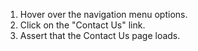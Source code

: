 1. Hover over the navigation menu options.
2. Click on the "Contact Us" link.
3. Assert that the Contact Us page loads.